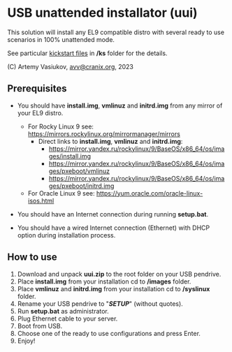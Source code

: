 # USB unattended installator (uui)

This solution will install any EL9 compatible distro with several ready to use scenarios in 100% unattended mode.

See particular [kickstart files](https://linuxhint.com/beginners-kickstart/) in **/ks** folder for the details.

(C) Artemy Vasiukov, <avv@cranix.org>, 2023



## Prerequisites

- You should have **install.img**, **vmlinuz** and **initrd.img** from any mirror of your EL9 distro. 

  - For Rocky Linux 9 see: https://mirrors.rockylinux.org/mirrormanager/mirrors
    - Direct links to  **install.img**, **vmlinuz** and **initrd.img**: 
      - https://mirror.yandex.ru/rockylinux/9/BaseOS/x86_64/os/images/install.img
      - https://mirror.yandex.ru/rockylinux/9/BaseOS/x86_64/os/images/pxeboot/vmlinuz
      - https://mirror.yandex.ru/rockylinux/9/BaseOS/x86_64/os/images/pxeboot/initrd.img
  - For Oracle Linux 9 see: https://yum.oracle.com/oracle-linux-isos.html

- You should have an Internet connection during running **setup.bat**.

- You should have a wired Internet connection (Ethernet) with DHCP option during installation process.

  

## How to use

1. Download and unpack **uui.zip** to the root folder on your USB pendrive.
2. Place **install.img** from your installation cd to **/images** folder.
3. Place **vmlinuz** and **initrd.img** from your installation cd to **/syslinux** folder.
4. Rename your USB pendrive to "***SETUP***" (without quotes).
5. Run **setup.bat** as administrator.
6. Plug Ethernet cable to your server. 
7. Boot from USB.
8. Choose one of the ready to use configurations and press Enter.
9. Enjoy!




